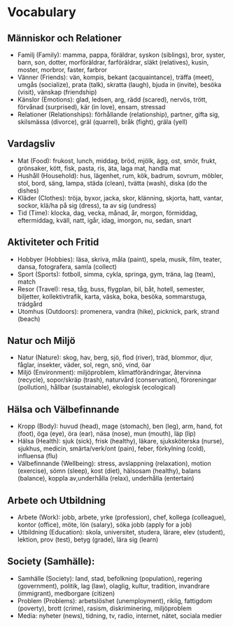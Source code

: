 # Vocabulary

## Människor och Relationer
- Familj (Family): mamma, pappa, föräldrar, syskon (siblings), bror, syster, barn, son, dotter, morföräldrar, farföräldrar, släkt (relatives), kusin, moster, morbror, faster, farbror
- Vänner (Friends): vän, kompis, bekant (acquaintance), träffa (meet), umgås (socialize), prata (talk), skratta (laugh), bjuda in (invite), besöka (visit), vänskap (friendship)
- Känslor (Emotions): glad, ledsen, arg, rädd (scared), nervös, trött, förvånad (surprised), kär (in love), ensam, stressad
- Relationer (Relationships): förhållande (relationship), partner, gifta sig, skilsmässa (divorce), gräl (quarrel), bråk (fight), gräla (yell)

## Vardagsliv
- Mat (Food): frukost, lunch, middag, bröd, mjölk, ägg, ost, smör, frukt, grönsaker, kött, fisk, pasta, ris, äta, laga mat, handla mat
- Hushåll (Household): hus, lägenhet, rum, kök, badrum, sovrum, möbler, stol, bord, säng, lampa, städa (clean), tvätta (wash), diska (do the dishes)
- Kläder (Clothes): tröja, byxor, jacka, skor, klänning, skjorta, hatt, vantar, sockor, klä/ha på sig (dress), ta av sig (undress)
- Tid (Time): klocka, dag, vecka, månad, år, morgon, förmiddag, eftermiddag, kväll, natt, igår, idag, imorgon, nu, sedan, snart

## Aktiviteter och Fritid
- Hobbyer (Hobbies): läsa, skriva, måla (paint), spela, musik, film, teater, dansa, fotografera, samla (collect)
- Sport (Sports): fotboll, simma, cykla, springa, gym, träna, lag (team), match
- Resor (Travel): resa, tåg, buss, flygplan, bil, båt, hotell, semester, biljetter, kollektivtrafik, karta, väska, boka, besöka, sommarstuga, trädgård
- Utomhus (Outdoors): promenera, vandra (hike), picknick, park, strand (beach)

## Natur och Miljö
- Natur (Nature): skog, hav, berg, sjö, flod (river), träd, blommor, djur, fåglar, insekter, väder, sol, regn, snö, vind, öar
- Miljö (Environment): miljöproblem, klimatförändringar, återvinna (recycle), sopor/skräp (trash), naturvård (conservation), föroreningar (pollution), hållbar (sustainable), ekologisk (ecological)

## Hälsa och Välbefinnande
- Kropp (Body): huvud (head), mage (stomach), ben (leg), arm, hand, fot (foot), öga (eye), öra (ear), näsa (nose), mun (mouth), läp (lip)
- Hälsa (Health): sjuk (sick), frisk (healthy), läkare, sjuksköterska (nurse), sjukhus, medicin, smärta/verk/ont (pain), feber, förkylning (cold), influensa (flu)
- Välbefinnande (Wellbeing): stress, avslappning (relaxation), motion (exercise), sömn (sleep), kost (diet), hälsosam (healthy), balans (balance), koppla av,underhålla (relax), underhålla (entertain)

## Arbete och Utbildning
- Arbete (Work): jobb, arbete, yrke (profession), chef, kollega (colleague), kontor (office), möte, lön (salary), söka jobb (apply for a job)
- Utbildning (Education): skola, universitet, studera, lärare, elev (student), lektion, prov (test), betyg (grade), lära sig (learn)

## Society (Samhälle):
- Samhälle (Society): land, stad, befolkning (population), regering (government), politik, lag (law), olaglig, kultur, tradition, invandrare (immigrant), medborgare (citizen)
- Problem (Problems): arbetslöshet (unemployment), riklig, fattigdom (poverty), brott (crime), rasism, diskriminering, miljöproblem
- Media: nyheter (news), tidning, tv, radio, internet, nätet, sociala medier
